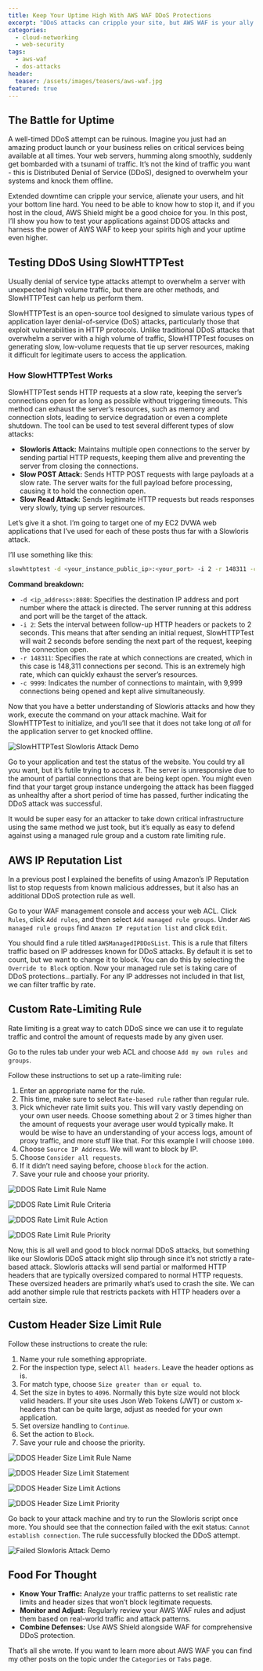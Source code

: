 ```yaml
---
title: Keep Your Uptime High With AWS WAF DDoS Protections
excerpt: "DDoS attacks can cripple your site, but AWS WAF is your ally in maintaining uptime. Learn how to test and configure AWS WAF to fend off these attacks and keep your systems resilient."
categories:
  - cloud-networking
  - web-security
tags:
  - aws-waf
  - dos-attacks
header:
  teaser: /assets/images/teasers/aws-waf.jpg
featured: true
---
```


## The Battle for Uptime

A well-timed DDoS attempt can be ruinous. Imagine you just had an amazing product launch or your business relies on critical services being available at all times. Your web servers, humming along smoothly, suddenly get bombarded with a tsunami of traffic. It’s not the kind of traffic you want - this is Distributed Denial of Service (DDoS), designed to overwhelm your systems and knock them offline.

Extended downtime can cripple your service, alienate your users, and hit your bottom line hard. You need to be able to know how to stop it, and if you host in the cloud, AWS Shield might be a good choice for you. In this post, I’ll show you how to test your applications against DDOS attacks and harness the power of AWS WAF to keep your spirits high and your uptime even higher.

## Testing DDoS Using SlowHTTPTest

Usually denial of service type attacks attempt to overwhelm a server with unexpected high volume traffic, but there are other methods, and SlowHTTPTest can help us perform them.

SlowHTTPTest is an open-source tool designed to simulate various types of application layer denial-of-service (DoS) attacks, particularly those that exploit vulnerabilities in HTTP protocols. Unlike traditional DDoS attacks that overwhelm a server with a high volume of traffic, SlowHTTPTest focuses on generating slow, low-volume requests that tie up server resources, making it difficult for legitimate users to access the application.

### How SlowHTTPTest Works

SlowHTTPTest sends HTTP requests at a slow rate, keeping the server’s connections open for as long as possible without triggering timeouts. This method can exhaust the server’s resources, such as memory and connection slots, leading to service degradation or even a complete shutdown. The tool can be used to test several different types of slow attacks:

- **Slowloris Attack:** Maintains multiple open connections to the server by sending partial HTTP requests, keeping them alive and preventing the server from closing the connections.
- **Slow POST Attack:** Sends HTTP POST requests with large payloads at a slow rate. The server waits for the full payload before processing, causing it to hold the connection open.
- **Slow Read Attack:** Sends legitimate HTTP requests but reads responses very slowly, tying up server resources.

Let’s give it a shot. I’m going to target one of my EC2 DVWA web applications that I’ve used for each of these posts thus far with a Slowloris attack.

I’ll use something like this:

```bash
slowhttptest -d <your_instance_public_ip>:<your_port> -i 2 -r 148311 -c 9999
```

**Command breakdown:**

- `-d <ip_address>:8080`: Specifies the destination IP address and port number where the attack is directed. The server running at this address and port will be the target of the attack.
- `-i 2`: Sets the interval between follow-up HTTP headers or packets to 2 seconds. This means that after sending an initial request, SlowHTTPTest will wait 2 seconds before sending the next part of the request, keeping the connection open.
- `-r 148311`: Specifies the rate at which connections are created, which in this case is 148,311 connections per second. This is an extremely high rate, which can quickly exhaust the server’s resources.
- `-c 9999`: Indicates the number of connections to maintain, with 9,999 connections being opened and kept alive simultaneously.

Now that you have a better understanding of Slowloris attacks and how they work, execute the command on your attack machine. Wait for SlowHTTPTest to initialize, and you’ll see that it does not take long _at all_ for the application server to get knocked offline.

![SlowHTTPTest Slowloris Attack Demo](/assets/images/posts/cloud/aws/aws-waf/aws-waf-ddos/slowhttptest-ddos.jpg)

Go to your application and test the status of the website. You could try all you want, but it’s futile trying to access it. The server is unresponsive due to the amount of partial connections that are being kept open. You might even find that your target group instance undergoing the attack has been flagged as unhealthy after a short period of time has passed, further indicating the DDoS attack was successful.

It would be super easy for an attacker to take down critical infrastructure using the same method we just took, but it’s equally as easy to defend against using a managed rule group and a custom rate limiting rule.

## AWS IP Reputation List

In a previous post I explained the benefits of using Amazon’s IP Reputation list to stop requests from known malicious addresses, but it also has an additional DDoS protection rule as well.

Go to your WAF management console and access your web ACL. Click `Rules`, click `Add rules`, and then select `Add managed rule groups`. Under `AWS managed rule groups` find `Amazon IP reputation list` and click `Edit`.

You should find a rule titled `AWSManagedIPDDoSList`. This is a rule that filters traffic based on IP addresses known for DDoS attacks. By default it is set to count, but we want to change it to block. You can do this by selecting the `Override to Block` option. Now your managed rule set is taking care of DDoS protections…partially. For any IP addresses not included in that list, we can filter traffic by rate.

## Custom Rate-Limiting Rule

Rate limiting is a great way to catch DDoS since we can use it to regulate traffic and control the amount of requests made by any given user.

Go to the rules tab under your web ACL and choose `Add my own rules and groups`.

Follow these instructions to set up a rate-limiting rule:

1. Enter an appropriate name for the rule.
2. This time, make sure to select `Rate-based rule` rather than regular rule.
3. Pick whichever rate limit suits you. This will vary vastly depending on your own user needs. Choose something about 2 or 3 times higher than the amount of requests your average user would typically make. It would be wise to have an understanding of your access logs, amount of proxy traffic, and more stuff like that. For this example I will choose `1000`.
4. Choose `Source IP Address`. We will want to block by IP.
5. Choose `Consider all requests`.
6. If it didn’t need saying before, choose `block` for the action.
7. Save your rule and choose your priority.

![DDOS Rate Limit Rule Name](/assets/images/posts/cloud/aws/aws-waf/aws-waf-ddos/ddos-rule.jpg)

![DDOS Rate Limit Rule Criteria](/assets/images/posts/cloud/aws/aws-waf/aws-waf-ddos/ddos-criteria.jpg)

![DDOS Rate Limit Rule Action](/assets/images/posts/cloud/aws/aws-waf/aws-waf-ddos/ddos-action.jpg)

![DDOS Rate Limit Rule Priority](/assets/images/posts/cloud/aws/aws-waf/aws-waf-ddos/ddos-priority.jpg)

Now, this is all well and good to block normal DDoS attacks, but something like our Slowloris DDoS attack might slip through since it’s not strictly a rate-based attack. Slowloris attacks will send partial or malformed HTTP headers that are typically oversized compared to normal HTTP requests. These oversized headers are primarily what’s used to crash the site. We can add another simple rule that restricts packets with HTTP headers over a certain size.

## Custom Header Size Limit Rule

Follow these instructions to create the rule:

1. Name your rule something appropriate.
2. For the inspection type, select `All headers`. Leave the header options as is.
3. For match type, choose `Size greater than or equal to`.
4. Set the size in bytes to `4096`. Normally this byte size would not block valid headers. If your site uses Json Web Tokens (JWT) or custom x-headers that can be quite large, adjust as needed for your own application.
5. Set oversize handling to `Continue`.
6. Set the action to `Block`.
7. Save your rule and choose the priority.

![DDOS Header Size Limit Rule Name](/assets/images/posts/cloud/aws/aws-waf/aws-waf-ddos/ddos2-rule.jpg)

![DDOS Header Size Limit Statement](/assets/images/posts/cloud/aws/aws-waf/aws-waf-ddos/ddos2-statement.jpg)

![DDOS Header Size Limit Actions](/assets/images/posts/cloud/aws/aws-waf/aws-waf-ddos/ddos2-action.jpg)

![DDOS Header Size Limit Priority](/assets/images/posts/cloud/aws/aws-waf/aws-waf-ddos/ddos2-priority.jpg)

Go back to your attack machine and try to run the Slowloris script once more. You should see that the connection failed with the exit status: `Cannot establish connection`. The rule successfully blocked the DDoS attempt.

![Failed Slowloris Attack Demo](/assets/images/posts/cloud/aws/aws-waf/aws-waf-ddos/slowhttptest-fail.jpg)

## Food For Thought

- **Know Your Traffic:** Analyze your traffic patterns to set realistic rate limits and header sizes that won’t block legitimate requests.
- **Monitor and Adjust:** Regularly review your AWS WAF rules and adjust them based on real-world traffic and attack patterns.
- **Combine Defenses:** Use AWS Shield alongside WAF for comprehensive DDoS protection.

That’s all she wrote. If you want to learn more about AWS WAF you can find my other posts on the topic under the `Categories` or `Tabs` page.
